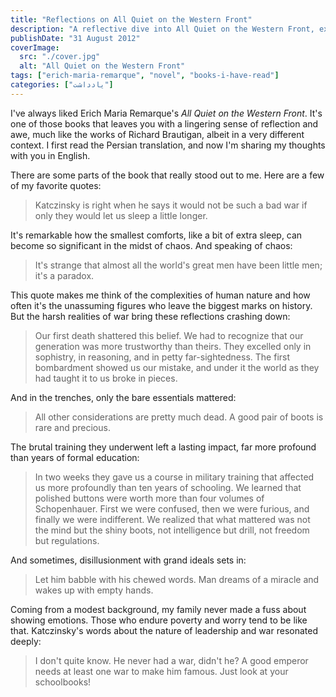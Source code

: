 ```yaml
---
title: "Reflections on All Quiet on the Western Front"
description: "A reflective dive into All Quiet on the Western Front, exploring poignant quotes and personal connections with Remarque's powerful portrayal of war."
publishDate: "31 August 2012"
coverImage:
  src: "./cover.jpg"
  alt: "All Quiet on the Western Front"
tags: ["erich-maria-remarque", "novel", "books-i-have-read"]
categories: ["یادداشت"]
---
```


I've always liked Erich Maria Remarque's *All Quiet on the Western Front*. It's one of those books that leaves you with a lingering sense of reflection and awe, much like the works of Richard Brautigan, albeit in a very different context. I first read the Persian translation, and now I'm sharing my thoughts with you in English.

There are some parts of the book that really stood out to me. Here are a few of my favorite quotes:

> Katczinsky is right when he says it would not be such a bad war if only they would let us sleep a little longer.

It's remarkable how the smallest comforts, like a bit of extra sleep, can become so significant in the midst of chaos. And speaking of chaos:

> It's strange that almost all the world's great men have been little men; it's a paradox.

This quote makes me think of the complexities of human nature and how often it's the unassuming figures who leave the biggest marks on history. But the harsh realities of war bring these reflections crashing down:

> Our first death shattered this belief. We had to recognize that our generation was more trustworthy than theirs. They excelled only in sophistry, in reasoning, and in petty far-sightedness. The first bombardment showed us our mistake, and under it the world as they had taught it to us broke in pieces.

And in the trenches, only the bare essentials mattered:

> All other considerations are pretty much dead. A good pair of boots is rare and precious.

The brutal training they underwent left a lasting impact, far more profound than years of formal education:

> In two weeks they gave us a course in military training that affected us more profoundly than ten years of schooling. We learned that polished buttons were worth more than four volumes of Schopenhauer. First we were confused, then we were furious, and finally we were indifferent. We realized that what mattered was not the mind but the shiny boots, not intelligence but drill, not freedom but regulations.

And sometimes, disillusionment with grand ideals sets in:

> Let him babble with his chewed words. Man dreams of a miracle and wakes up with empty hands.

Coming from a modest background, my family never made a fuss about showing emotions. Those who endure poverty and worry tend to be like that. Katczinsky's words about the nature of leadership and war resonated deeply:

> I don't quite know. He never had a war, didn't he? A good emperor needs at least one war to make him famous. Just look at your schoolbooks!
